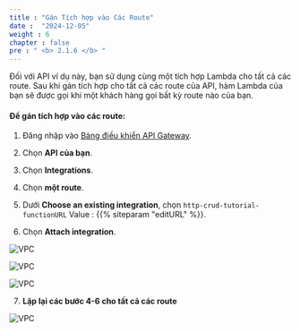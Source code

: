 ```yaml
---
title : "Gán Tích hợp vào Các Route"
date :  "2024-12-05" 
weight : 6
chapter : false
pre : " <b> 2.1.6 </b> "
---
```


Đối với API ví dụ này, bạn sử dụng cùng một tích hợp Lambda cho tất cả các route. Sau khi gán tích hợp cho tất cả các route của API, hàm Lambda của bạn sẽ được gọi khi một khách hàng gọi bất kỳ route nào của bạn.

#### Để gán tích hợp vào các route:

1. Đăng nhập vào [Bảng điều khiển API Gateway](https://console.aws.amazon.com/apigateway).

2. Chọn **API của bạn**.

3. Chọn **Integrations**.

4. Chọn **một route**.

5. Dưới **Choose an existing integration**, chọn `http-crud-tutorial-functionURL` Value : {{% siteparam "editURL" %}}.

6. Chọn **Attach integration**.

![VPC](/images/assignintegration/in5.png)

![VPC](/images/assignintegration/in6.png)

![VPC](/images/assignintegration/in7.png)

7. **Lặp lại các bước 4-6 cho tất cả các route**

![VPC](/images/assignintegration/in8.png)
